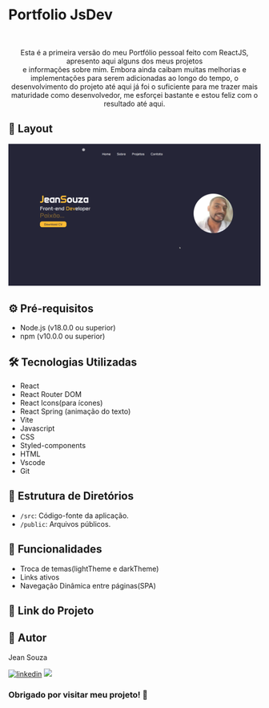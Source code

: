  # Portfolio JsDev 
<div align="center"><br>  
 
 Esta é a primeira versão do meu Portfólio pessoal feito com ReactJS, apresento aqui alguns dos meus projetos  
 e informações sobre mim.
 Embora ainda caibam muitas melhorias e implementações para serem adicionadas ao longo do tempo, o desenvolvimento do projeto até aqui já foi o suficiente para me trazer mais maturidade como desenvolvedor, me esforçei bastante e estou 
 feliz com o resultado até aqui.
   
 </div>

 ## 🎨 Layout

 ![Web](https://github.com/JeanSouza911/portfolio_Jsdev/blob/master/public/img/Jsdev2.png)

 ## ⚙️ Pré-requisitos

 - Node.js (v18.0.0 ou superior)
 - npm (v10.0.0 ou superior)

 ## 🛠️ Tecnologias Utilizadas
 
 - React
 - React Router DOM
 - React Icons(para ícones)
 - React Spring (animação do texto)
 - Vite
 - Javascript
 - CSS
 - Styled-components
 - HTML
 - Vscode
 - Git
   
 ## 📁 Estrutura de Diretórios

 - `/src`: Código-fonte da aplicação.
 - `/public`: Arquivos públicos.
 
 ## 🚀 Funcionalidades
 
 - Troca de temas(lightTheme e darkTheme)
 - Links ativos
 - Navegação Dinâmica entre páginas(SPA)

## 🔗 Link do Projeto



## 🧠 Autor

Jean Souza

[![linkedin](https://img.shields.io/badge/LinkedIn-0077B5?style=for-the-badge&logo=linkedin&logoColor=white)](https://www.linkedin.com/in/jean-souza-79b491160/) <a href="mailto:shadowjean911@gmail.com">
    <img src="https://img.shields.io/badge/Gmail-333333?style=for-the-badge&logo=gmail&logoColor=red" />
</a>

 ### Obrigado por visitar meu projeto! 👋 
